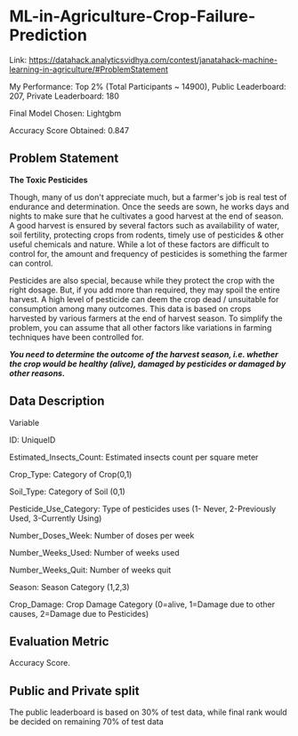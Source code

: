 # ML-in-Agriculture-Crop-Failure-Prediction
Link: https://datahack.analyticsvidhya.com/contest/janatahack-machine-learning-in-agriculture/#ProblemStatement

My Performance: Top 2% (Total Participants ~ 14900), Public Leaderboard: 207, Private Leaderboard: 180

Final Model Chosen: Lightgbm

Accuracy Score Obtained: 0.847

## Problem Statement

**The Toxic Pesticides**

Though, many of us don't appreciate much, but a farmer's job is real test of endurance and determination. Once the seeds are sown, he works days and nights to make sure that he cultivates a good harvest at the end of season. A good harvest is ensured by several factors such as availability of water, soil fertility, protecting crops from rodents, timely use of pesticides & other useful chemicals and nature. While a lot of these factors are difficult to control for, the amount and frequency of pesticides is something the farmer can control.

Pesticides are also special, because while they protect the crop with the right dosage. But, if you add more than required, they may spoil the entire harvest. A high level of pesticide can deem the crop dead / unsuitable for consumption among many outcomes. This data is based on crops harvested by various farmers at the end of harvest season. To simplify the problem, you can assume that all other factors like variations in farming techniques have been controlled for.

***You need to determine the outcome of the harvest season, i.e. whether the crop would be healthy (alive), damaged by pesticides or damaged by other reasons.***

## Data Description

Variable	                

ID:                       UniqueID

Estimated_Insects_Count:	Estimated insects count per square meter

Crop_Type:	              Category of Crop(0,1)

Soil_Type:	              Category of Soil (0,1)

Pesticide_Use_Category: 	Type of pesticides uses (1- Never, 2-Previously Used, 3-Currently Using)

Number_Doses_Week:	      Number of doses per week

Number_Weeks_Used:	      Number of weeks used

Number_Weeks_Quit:	      Number of weeks quit

Season:	                  Season Category (1,2,3)

Crop_Damage:	            Crop Damage Category (0=alive, 1=Damage due to other causes, 2=Damage due to Pesticides)

## Evaluation Metric

Accuracy Score.

## Public and Private split

The public leaderboard is based on 30% of test data, while final rank would be decided on remaining 70% of test data 
